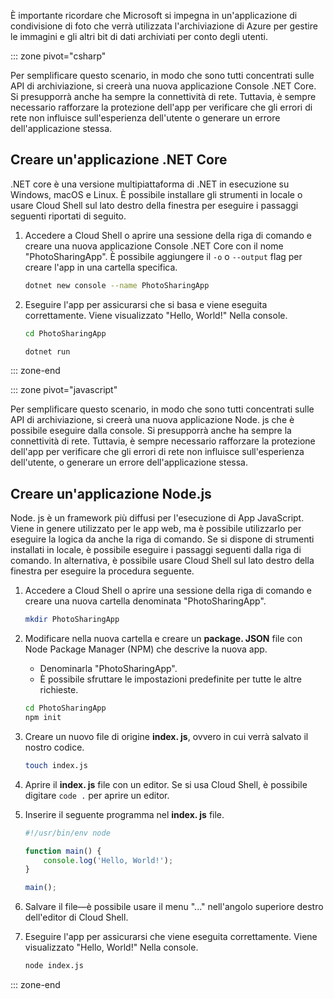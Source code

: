 È importante ricordare che Microsoft si impegna in un'applicazione di condivisione di foto che verrà utilizzata l'archiviazione di Azure per gestire le immagini e gli altri bit di dati archiviati per conto degli utenti.

::: zone pivot="csharp"

Per semplificare questo scenario, in modo che sono tutti concentrati sulle API di archiviazione, si creerà una nuova applicazione Console .NET Core. Si presupporrà anche ha sempre la connettività di rete. Tuttavia, è sempre necessario rafforzare la protezione dell'app per verificare che gli errori di rete non influisce sull'esperienza dell'utente o generare un errore dell'applicazione stessa.

## <a name="create-a-net-core-application"></a>Creare un'applicazione .NET Core

.NET core è una versione multipiattaforma di .NET in esecuzione su Windows, macOS e Linux. È possibile installare gli strumenti in locale o usare Cloud Shell sul lato destro della finestra per eseguire i passaggi seguenti riportati di seguito.

1. Accedere a Cloud Shell o aprire una sessione della riga di comando e creare una nuova applicazione Console .NET Core con il nome "PhotoSharingApp". È possibile aggiungere il `-o` o `--output` flag per creare l'app in una cartella specifica.

    ```bash
    dotnet new console --name PhotoSharingApp
    ```

1. Eseguire l'app per assicurarsi che si basa e viene eseguita correttamente. Viene visualizzato "Hello, World!" Nella console.

    ```bash
    cd PhotoSharingApp
    
    dotnet run
    ```
::: zone-end

::: zone pivot="javascript"

Per semplificare questo scenario, in modo che sono tutti concentrati sulle API di archiviazione, si creerà una nuova applicazione Node. js che è possibile eseguire dalla console. Si presupporrà anche ha sempre la connettività di rete. Tuttavia, è sempre necessario rafforzare la protezione dell'app per verificare che gli errori di rete non influisce sull'esperienza dell'utente, o generare un errore dell'applicazione stessa.

## <a name="create-a-nodejs-application"></a>Creare un'applicazione Node.js

Node. js è un framework più diffusi per l'esecuzione di App JavaScript. Viene in genere utilizzato per le app web, ma è possibile utilizzarlo per eseguire la logica da anche la riga di comando. Se si dispone di strumenti installati in locale, è possibile eseguire i passaggi seguenti dalla riga di comando. In alternativa, è possibile usare Cloud Shell sul lato destro della finestra per eseguire la procedura seguente.

1. Accedere a Cloud Shell o aprire una sessione della riga di comando e creare una nuova cartella denominata "PhotoSharingApp".

    ```bash
    mkdir PhotoSharingApp
    ```

1. Modificare nella nuova cartella e creare un **package. JSON** file con Node Package Manager (NPM) che descrive la nuova app.
    - Denominarla "PhotoSharingApp".
    - È possibile sfruttare le impostazioni predefinite per tutte le altre richieste.

    ```bash
    cd PhotoSharingApp
    npm init
    ```

1. Creare un nuovo file di origine **index. js**, ovvero in cui verrà salvato il nostro codice.

    ```bash
    touch index.js
    ```

1. Aprire il **index. js** file con un editor. Se si usa Cloud Shell, è possibile digitare `code .` per aprire un editor.

1. Inserire il seguente programma nel **index. js** file.

    ```javascript
    #!/usr/bin/env node
    
    function main() {
        console.log('Hello, World!');
    }
    
    main();
    ```
1. Salvare il file&mdash;è possibile usare il menu "..." nell'angolo superiore destro dell'editor di Cloud Shell.

1. Eseguire l'app per assicurarsi che viene eseguita correttamente. Viene visualizzato "Hello, World!" Nella console.

    ```bash
    node index.js
    ```

::: zone-end